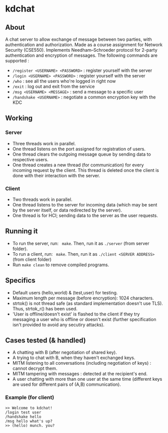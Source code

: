 # kdchat

## About

A chat server to allow exchange of message between two parties, with authentication and authorization. Made as a course assignment for Network Security (CSE550). Implements Needham–Schroeder protocol for 2-party authentication and encryption of messages.
The following commands are supported :

* `/register <USERNAME> <PASSWORD>` : register yourself with the server
* `/login <USERNAME> <PASSWORD>` : register yourself with the server
* `/who` : see all the users who're logged in right now
* `/exit` : log out and exit from the service
* `/msg <USERNAME> <MESSAGE>` : send a message to a specific user
* `/handshake <USERNAME>` : negotiate a common encryption key with the KDC

## Working

### Server

* Three threads work in parallel.
* One thread listens on the port assigned for registration of users.
* One thread clears the outgoing message queue by sending data to respective users.
* One thread creates a new thread (for communication) for every incoming request by the client. This thread is deleted once the client is done with their interaction with the server.


### Client
* Two threads work in parallel.
* One thread listens to the server for incoming data (which may be sent by the server itself, or data redirected by the server).
* One thread is for HCI; sending data to the server as the user requests.


## Running it
* To run the server, run:  ` make`. Then, run it as `./server` (from server folder).
* To run a client, run:  ` make`. Then, run it as `./client <SERVER ADDRESS>` (from client folder)
* Run `make clean` to remove compiled programs.


## Specifics
* Default users (hello,world) & (test,user) for testing.
* Maximum length per message (before encryption): 1024 characters.
* strtok() is not thread safe (as standard implementation doesn't use TLS). Thus, strtok_r() has been used.
* 'User is offline/doesn't exist' is flashed to the client if they try messaging a user who is offline or doesn't exist (further specification isn't provided to avoid any secutiry attacks).


## Cases tested (& handled)
* A chatting with B (after negotiation of shared key).
* A trying to chat with B, when they haven't exchanged keys.
* MITM listening to all conversations (including negotiation of keys) : cannot decrypt them.
* MITM tampering with messages : detected at the recipient's end.
* A user chatting with more than one user at the same time (different keys are used for different pairs of (A,B) communication).


### Example (for client)
```
>> Welcome to kdchat!
/login test user
/handshake hello
/msg hello what's up?
>> (hello) munch. you?
```
